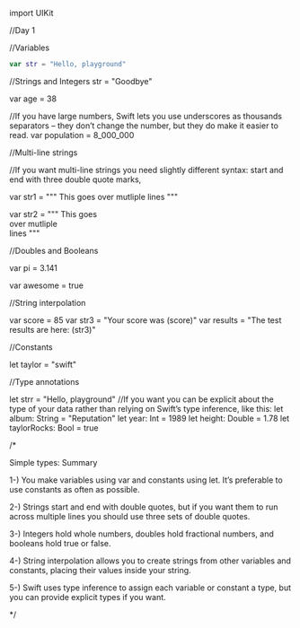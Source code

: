 import UIKit


//Day 1

//Variables
```swift
var str = "Hello, playground"
```

//Strings and Integers
str = "Goodbye"


var age = 38

//If you have large numbers, Swift lets you use underscores as thousands separators – they don’t change the number, but they do make it easier to read.
var population = 8_000_000


//Multi-line strings


//If you want multi-line strings you need slightly different syntax: start and end with three double quote marks,

var str1 = """
This goes
over mutliple
lines
"""

var str2 = """
This goes \
over mutliple \
lines
"""

//Doubles and Booleans

var pi = 3.141

var awesome = true

//String interpolation

var score = 85
var str3 = "Your score was \(score)"
var results = "The test results are here: \(str3)"

//Constants

let taylor = "swift"

//Type annotations

let strr = "Hello, playground"
//If you want you can be explicit about the type of your data rather than relying on Swift’s type inference, like this:
let album: String = "Reputation"
let year: Int = 1989
let height: Double = 1.78
let taylorRocks: Bool = true

/*
 
 Simple types: Summary
 
 1-) You make variables using var and constants using let. It’s preferable to use constants as often as possible.
 
 2-) Strings start and end with double quotes, but if you want them to run across multiple lines you should use three sets of double quotes.
 
 3-) Integers hold whole numbers, doubles hold fractional numbers, and booleans hold true or false.
 
 4-) String interpolation allows you to create strings from other variables and constants, placing their values inside your string.
 
 5-) Swift uses type inference to assign each variable or constant a type, but you can provide explicit types if you want.
 
 */

 
 
 
 





